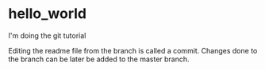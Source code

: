 # hello_world
I'm doing the git tutorial 

Editing the readme file from the branch is called a commit. Changes done to the branch can be later be added to the master branch. 

